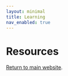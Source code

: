 ```yaml
---
layout: minimal
title: Learning
nav_enabled: true
---
```


# Resources
[Return to main website]({{site.baseurl}}/).
